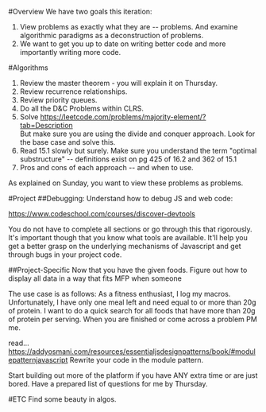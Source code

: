 #Overview
We have two goals this iteration:
1. View problems as exactly what they are -- problems. And examine algorithmic paradigms as a deconstruction of problems.
2. We want to get you up to date on writing better code and more importantly writing more code. 

#Algorithms
1. Review the master theorem - you will explain it on Thursday.
2. Review recurrence relationships.
3. Review priority queues.
4. Do all the D&C Problems within CLRS.
5. Solve https://leetcode.com/problems/majority-element/?tab=Description  
But make sure you are using the divide and conquer approach. Look for the base case and solve this.
6. Read 15.1 slowly but surely.
Make sure you understand the term "optimal substructure" -- definitions exist on pg 425 of 16.2 and 362 of 15.1
7. Pros and cons of each approach -- and when to use.

As explained on Sunday, you want to view these problems as problems. 

#Project
##Debugging:
Understand how to debug JS and web code:

https://www.codeschool.com/courses/discover-devtools

You do not have to complete all sections or go through this that rigorously. It's important though that you know what tools are available. It'll help you get a better grasp on the underlying mechanisms of Javascript and get through bugs in your project code.

##Project-Specific
Now that you have the given foods. Figure out how to display all data in a way that fits MFP when someone 

The use case is as follows:
As a fitness enthusiast, I log my macros. Unfortunately, I have only one meal left and need equal to or more than 20g of protein. I want to do a quick search for all foods that have more than 20g of protein per serving. 
When you are finished or come across a problem PM me.

read... https://addyosmani.com/resources/essentialjsdesignpatterns/book/#modulepatternjavascript
Rewrite your code in the module pattern.

Start building out more of the platform if you have ANY extra time or are just bored.
Have a prepared list of questions for me by Thursday.

#ETC
Find some beauty in algos.
